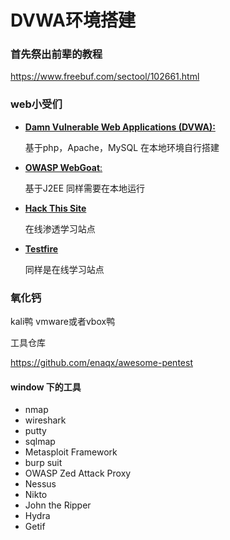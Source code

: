# DVWA环境搭建 

### 首先祭出前辈的教程

https://www.freebuf.com/sectool/102661.html

### web小受们

* **[Damn Vulnerable Web Applications (DVWA):](http://www.dvwa.co.uk/)**

  基于php，Apache，MySQL 在本地环境自行搭建

* [**OWASP WebGoat**:](https://code.google.com/archive/p/webgoat/)

  基于J2EE 同样需要在本地运行

* **[Hack This Site](https://www.hackthissite.org/)**

  在线渗透学习站点

* **[Testfire](http://testfire.net/)**

  同样是在线学习站点

### 氧化钙

kali鸭 vmware或者vbox鸭

工具仓库

https://github.com/enaqx/awesome-pentest

#### window 下的工具

* nmap
* wireshark
* putty
* sqlmap
* Metasploit Framework
* burp suit
* OWASP Zed Attack Proxy
* Nessus
* Nikto
* John the Ripper
* Hydra
* Getif

